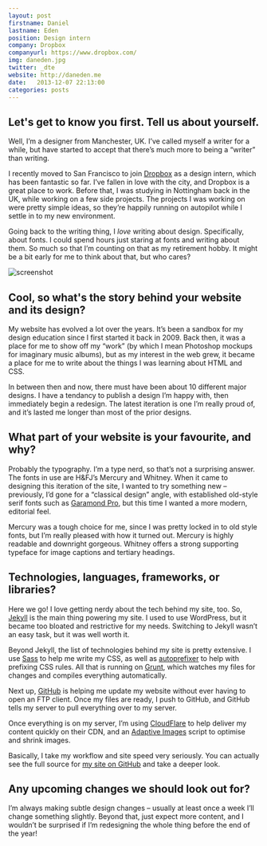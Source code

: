 ```yaml
---
layout: post
firstname: Daniel
lastname: Eden
position: Design intern
company: Dropbox
companyurl: https://www.dropbox.com/
img: daneden.jpg
twitter: _dte
website: http://daneden.me
date:   2013-12-07 22:13:00
categories: posts
---
```


## Let's get to know you first. Tell us about yourself.
Well, I’m a designer from Manchester, UK. I’ve called myself a writer for a while, but have started to accept that there’s much more to being a “writer” than writing.

I recently moved to San Francisco to join [Dropbox](http://dropbox.com) as a design intern, which has been fantastic so far. I’ve fallen in love with the city, and Dropbox is a great place to work. Before that, I was studying in Nottingham back in the UK, while working on a few side projects. The projects I was working on were pretty simple ideas, so they’re happily running on autopilot while I settle in to my new environment.

Going back to the writing thing, I *love* writing about design. Specifically, about fonts. I could spend hours just staring at fonts and writing about them. So much so that I’m counting on that as my retirement hobby. It might be a bit early for me to think about that, but who cares?

![screenshot](http://thedevelopment.co/images/screenshots/daneden.jpg)

## Cool, so what's the story behind your website and its design?
My website has evolved a lot over the years. It’s been a sandbox for my design education since I first started it back in 2009. Back then, it was a place for me to show off my “work” (by which I mean Photoshop mockups for imaginary music albums), but as my interest in the web grew, it became a place for me to write about the things I was learning about HTML and CSS.

In between then and now, there must have been about 10 different major designs. I have a tendancy to publish a design I’m happy with, then immediately begin a redesign. The latest iteration is one I’m really proud of, and it’s lasted me longer than most of the prior designs.

## What part of your website is your favourite, and why?
Probably the typography. I’m a type nerd, so that’s not a surprising answer. The fonts in use are H&FJ’s Mercury and Whitney. When it came to designing this iteration of the site, I wanted to try something new – previously, I’d gone for a “classical design” angle, with established old-style serif fonts such as [Garamond Pro](https://typekit.com/fonts/adobe-garamond-pro), but this time I wanted a more modern, editorial feel.

Mercury was a tough choice for me, since I was pretty locked in to old style fonts, but I’m really pleased with how it turned out. Mercury is highly readable and downright gorgeous. Whitney offers a strong supporting typeface for image captions and tertiary headings.

## Technologies, languages, frameworks, or libraries?
Here we go! I love getting nerdy about the tech behind my site, too. So, [Jekyll](http://jekyllrb.com) is the main thing powering my site. I used to use WordPress, but it became too bloated and restrictive for my needs. Switching to Jekyll wasn’t an easy task, but it was well worth it.

Beyond Jekyll, the list of technologies behind my site is pretty extensive. I use [Sass](http://sass-lang.com) to help me write my CSS, as well as [autoprefixer](https://github.com/nDmitry/grunt-autoprefixer) to help with prefixing CSS rules. All that is running on [Grunt](http://gruntjs.com), which watches my files for changes and compiles everything automatically.

Next up, [GitHub](http://github.com) is helping me update my website without ever having to open an FTP client. Once my files are ready, I push to GitHub, and GitHub tells my server to pull everything over to my server.

Once everything is on my server, I’m using [CloudFlare](http://cloudflare.com) to help deliver my content quickly on their CDN, and an [Adaptive Images](http://adaptive-images.com) script to optimise and shrink images.

Basically, I take my workflow and site speed very seriously. You can actually see the full source for [my site on GitHub](https://github.com/daneden/daneden.me) and take a deeper look.

## Any upcoming changes we should look out for?
I’m always making subtle design changes – usually at least once a week I’ll change something slightly. Beyond that, just expect more content, and I wouldn’t be surprised if I’m redesigning the whole thing before the end of the year!